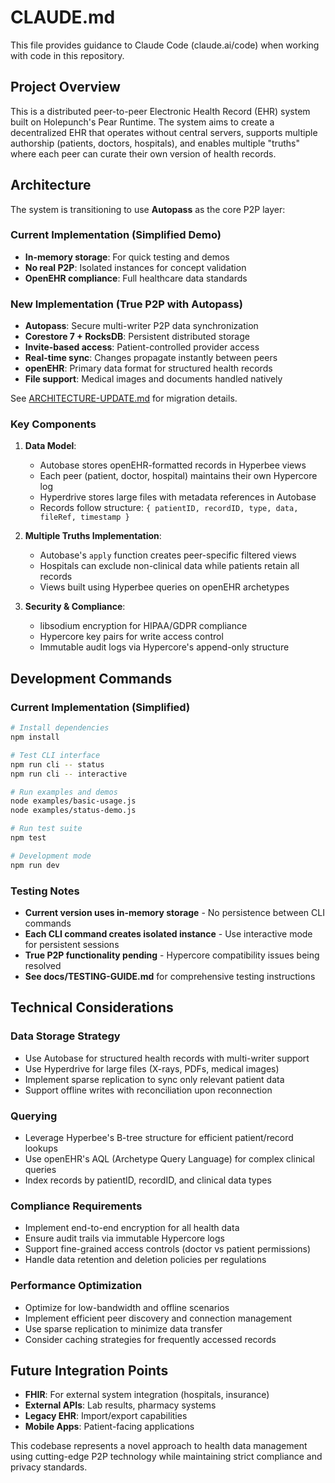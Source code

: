 # CLAUDE.md

This file provides guidance to Claude Code (claude.ai/code) when working with code in this repository.

## Project Overview

This is a distributed peer-to-peer Electronic Health Record (EHR) system built on Holepunch's Pear Runtime. The system aims to create a decentralized EHR that operates without central servers, supports multiple authorship (patients, doctors, hospitals), and enables multiple "truths" where each peer can curate their own version of health records.

## Architecture

The system is transitioning to use **Autopass** as the core P2P layer:

### Current Implementation (Simplified Demo)
- **In-memory storage**: For quick testing and demos
- **No real P2P**: Isolated instances for concept validation
- **OpenEHR compliance**: Full healthcare data standards

### New Implementation (True P2P with Autopass)
- **Autopass**: Secure multi-writer P2P data synchronization
- **Corestore 7 + RocksDB**: Persistent distributed storage
- **Invite-based access**: Patient-controlled provider access
- **Real-time sync**: Changes propagate instantly between peers
- **openEHR**: Primary data format for structured health records
- **File support**: Medical images and documents handled natively

See [ARCHITECTURE-UPDATE.md](docs/ARCHITECTURE-UPDATE.md) for migration details.

### Key Components

1. **Data Model**:
   - Autobase stores openEHR-formatted records in Hyperbee views
   - Each peer (patient, doctor, hospital) maintains their own Hypercore log
   - Hyperdrive stores large files with metadata references in Autobase
   - Records follow structure: `{ patientID, recordID, type, data, fileRef, timestamp }`

2. **Multiple Truths Implementation**:
   - Autobase's `apply` function creates peer-specific filtered views
   - Hospitals can exclude non-clinical data while patients retain all records
   - Views built using Hyperbee queries on openEHR archetypes

3. **Security & Compliance**:
   - libsodium encryption for HIPAA/GDPR compliance
   - Hypercore key pairs for write access control
   - Immutable audit logs via Hypercore's append-only structure

## Development Commands

### Current Implementation (Simplified)
```bash
# Install dependencies
npm install

# Test CLI interface
npm run cli -- status
npm run cli -- interactive

# Run examples and demos
node examples/basic-usage.js
node examples/status-demo.js

# Run test suite
npm test

# Development mode
npm run dev
```

### Testing Notes
- **Current version uses in-memory storage** - No persistence between CLI commands
- **Each CLI command creates isolated instance** - Use interactive mode for persistent sessions
- **True P2P functionality pending** - Hypercore compatibility issues being resolved
- **See docs/TESTING-GUIDE.md** for comprehensive testing instructions

## Technical Considerations

### Data Storage Strategy
- Use Autobase for structured health records with multi-writer support
- Use Hyperdrive for large files (X-rays, PDFs, medical images)
- Implement sparse replication to sync only relevant patient data
- Support offline writes with reconciliation upon reconnection

### Querying
- Leverage Hyperbee's B-tree structure for efficient patient/record lookups
- Use openEHR's AQL (Archetype Query Language) for complex clinical queries
- Index records by patientID, recordID, and clinical data types

### Compliance Requirements
- Implement end-to-end encryption for all health data
- Ensure audit trails via immutable Hypercore logs
- Support fine-grained access controls (doctor vs patient permissions)
- Handle data retention and deletion policies per regulations

### Performance Optimization
- Optimize for low-bandwidth and offline scenarios
- Implement efficient peer discovery and connection management
- Use sparse replication to minimize data transfer
- Consider caching strategies for frequently accessed records

## Future Integration Points

- **FHIR**: For external system integration (hospitals, insurance)
- **External APIs**: Lab results, pharmacy systems
- **Legacy EHR**: Import/export capabilities
- **Mobile Apps**: Patient-facing applications

This codebase represents a novel approach to health data management using cutting-edge P2P technology while maintaining strict compliance and privacy standards.